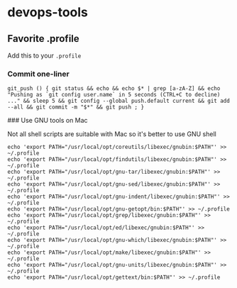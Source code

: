 # devops-tools

## Favorite .profile

Add this to your `.profile`

### Commit one-liner

```
git_push () { git status && echo && echo $* | grep [a-zA-Z] && echo "Pushing as `git config user.name` in 5 seconds (CTRL+C to decline) ..." && sleep 5 && git config --global push.default current && git add --all && git commit -m "$*" && git push ; }
```

### Use GNU tools on Mac

Not all shell scripts are suitable with Mac so it's better to use GNU shell

```
echo 'export PATH="/usr/local/opt/coreutils/libexec/gnubin:$PATH"' >> ~/.profile
echo 'export PATH="/usr/local/opt/findutils/libexec/gnubin:$PATH"' >> ~/.profile
echo 'export PATH="/usr/local/opt/gnu-tar/libexec/gnubin:$PATH"' >> ~/.profile
echo 'export PATH="/usr/local/opt/gnu-sed/libexec/gnubin:$PATH"' >> ~/.profile
echo 'export PATH="/usr/local/opt/gnu-indent/libexec/gnubin:$PATH"' >> ~/.profile
echo 'export PATH="/usr/local/opt/gnu-getopt/bin:$PATH"' >> ~/.profile
echo 'export PATH="/usr/local/opt/grep/libexec/gnubin:$PATH"' >> ~/.profile
echo 'export PATH="/usr/local/opt/ed/libexec/gnubin:$PATH"' >> ~/.profile
echo 'export PATH="/usr/local/opt/gnu-which/libexec/gnubin:$PATH"' >> ~/.profile
echo 'export PATH="/usr/local/opt/make/libexec/gnubin:$PATH"' >> ~/.profile
echo 'export PATH="/usr/local/opt/gnu-units/libexec/gnubin:$PATH"' >> ~/.profile
echo 'export PATH="/usr/local/opt/gettext/bin:$PATH"' >> ~/.profile
```

